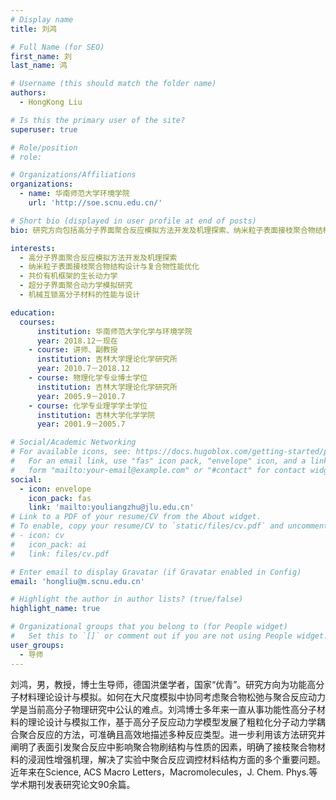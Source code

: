 ```yaml
---
# Display name
title: 刘鸿

# Full Name (for SEO)
first_name: 刘
last_name: 鸿

# Username (this should match the folder name)
authors:
  - HongKong Liu

# Is this the primary user of the site?
superuser: true

# Role/position
# role: 

# Organizations/Affiliations
organizations:
  - name: 华南师范大学环境学院
    url: 'http://soe.scnu.edu.cn/'

# Short bio (displayed in user profile at end of posts)
bio: 研究方向包括高分子界面聚合反应模拟方法开发及机理探索、纳米粒子表面接枝聚合物结构设计与复合物性能优化、聚合诱导自组装结构及形成机制等。

interests:
  - 高分子界面聚合反应模拟方法开发及机理探索
  - 纳米粒子表面接枝聚合物结构设计与复合物性能优化
  - 共价有机框架的生长动力学
  - 超分子界面聚合动力学模拟研究
  - 机械互锁高分子材料的性能与设计

education:
  courses:
      institution: 华南师范大学化学与环境学院
      year: 2018.12－现在
    - course: 讲师、副教授
      institution: 吉林大学理论化学研究所
      year: 2010.7－2018.12
    - course: 物理化学专业博士学位
      institution: 吉林大学理论化学研究所
      year: 2005.9－2010.7
    - course: 化学专业理学学士学位
      institution: 吉林大学化学学院
      year: 2001.9－2005.7

# Social/Academic Networking
# For available icons, see: https://docs.hugoblox.com/getting-started/page-builder/#icons
#   For an email link, use "fas" icon pack, "envelope" icon, and a link in the
#   form "mailto:your-email@example.com" or "#contact" for contact widget.
social:
  - icon: envelope
    icon_pack: fas
    link: 'mailto:youliangzhu@jlu.edu.cn'
# Link to a PDF of your resume/CV from the About widget.
# To enable, copy your resume/CV to `static/files/cv.pdf` and uncomment the lines below.
# - icon: cv
#   icon_pack: ai
#   link: files/cv.pdf

# Enter email to display Gravatar (if Gravatar enabled in Config)
email: 'hongliu@m.scnu.edu.cn'

# Highlight the author in author lists? (true/false)
highlight_name: true

# Organizational groups that you belong to (for People widget)
#   Set this to `[]` or comment out if you are not using People widget.
user_groups:
  - 导师
---
```

刘鸿，男，教授，博士生导师，德国洪堡学者，国家“优青”。研究方向为功能高分子材料理论设计与模拟。如何在大尺度模拟中协同考虑聚合物松弛与聚合反应动力学是当前高分子物理研究中公认的难点。刘鸿博士多年来一直从事功能性高分子材料的理论设计与模拟工作，基于高分子反应动力学模型发展了粗粒化分子动力学耦合聚合反应的方法，可准确且高效地描述多种反应类型。进一步利用该方法研究并阐明了表面引发聚合反应中影响聚合物刷结构与性质的因素，明确了接枝聚合物材料的浸润性增强机理，解决了实验中聚合反应调控材料结构方面的多个重要问题。近年来在Science, ACS Macro Letters，Macromolecules，J. Chem. Phys.等学术期刊发表研究论文90余篇。

